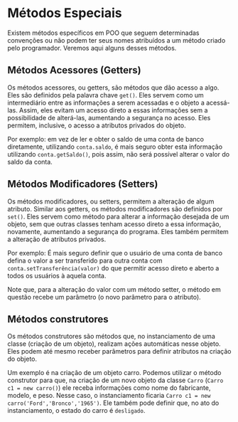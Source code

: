 # Métodos Especiais 

Existem métodos específicos em POO que seguem determinadas convenções ou não podem ter seus nomes atribuídos a um método criado pelo programador. Veremos aqui alguns desses métodos.

## Métodos Acessores (Getters)

Os métodos acessores, ou getters, são métodos que dão acesso a algo. Eles são definidos pela palavra chave `get()`. Eles servem como um intermediário entre as informações a serem acessadas e o objeto a acessá-las. Assim, eles evitam um acesso direto a essas informações sem a possibilidade de alterá-las, aumentando a segurança no acesso. Eles permitem, inclusive, o acesso a atributos privados do objeto.

Por exemplo: em vez de ler e obter o saldo de uma conta de banco diretamente, utilizando `conta.saldo`, é mais seguro obter esta informação utilizando `conta.getSaldo()`, pois assim, não será possível alterar o valor do saldo da conta.

## Métodos Modificadores (Setters)

Os métodos modificadores, ou setters, permitem a alteração de algum atributo. Similar aos getters, os métodos modificadores são definidos por `set()`. Eles servem como método para alterar a informação desejada de um objeto, sem que outras classes tenham acesso direto a essa informação, novamente, aumentando a segurança do programa. Eles também permitem a alteração de atributos privados.

Por exemplo: É mais seguro definir que o usuário de uma conta de banco defina o valor a ser transferido para outra conta com `conta.setTransferência(valor)`  do que permitir acesso direto e aberto a todos os usuários à aquela conta.

Note que, para a alteração do valor com um método setter, o método em questão recebe um parâmetro (o novo parâmetro para o atributo).

## Métodos construtores

Os métodos construtores são métodos que, no instanciamento de uma classe (criação de um objeto), realizam ações automáticas nesse objeto. Eles podem até mesmo receber parâmetros para definir atributos na criação do objeto.

Um exemplo é na criação de um objeto carro. Podemos utilizar o método construtor para que, na criação de um novo objeto da classe `Carro` (`Carro c1 = new carro()`) ele receba informações como nome do fabricante, modelo, e peso. Nesse caso, o instanciamento ficaria `Carro c1 = new carro('Ford','Bronco','1965')`. Ele também pode definir que, no ato do instanciamento, o estado do carro é `desligado`.